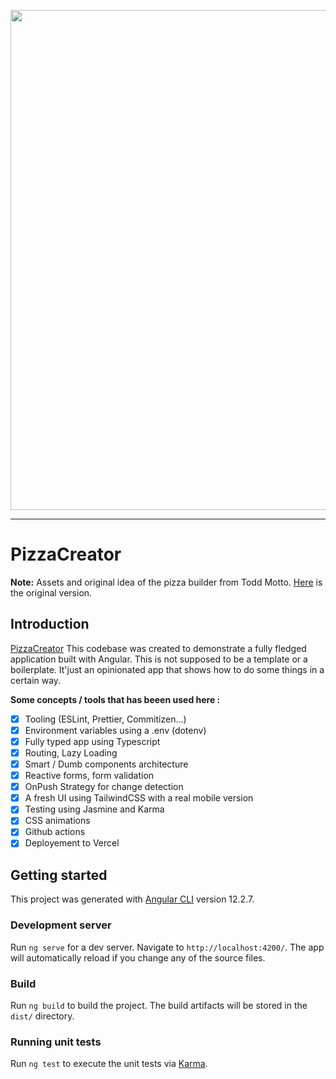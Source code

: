 <p align="center">
<img width="800" src="https://github.com/tplessis/pizza-creator/blob/master/src/assets/images/app_preview.gif?raw=true"/>
</p>

---

# PizzaCreator

**Note:** Assets and original idea of the pizza builder from Todd Motto. [Here](https://github.com/toddmotto/angular-pizza-creator) is the original version.

## Introduction

[PizzaCreator](https://pizza-creator-alpha.vercel.app/) This codebase was created to demonstrate a fully fledged application built with Angular. This is not supposed to be a template or a boilerplate. It'just an opinionated app that shows how to do some things in a certain way.

**Some concepts / tools that has beeen used here :**
- [x] Tooling (ESLint, Prettier, Commitizen...)
- [x] Environment variables using a .env (dotenv)
- [x] Fully typed app using Typescript
- [x] Routing, Lazy Loading
- [x] Smart / Dumb components architecture
- [x] Reactive forms, form validation
- [x] OnPush Strategy for change detection
- [x] A fresh UI using TailwindCSS with a real mobile version
- [x] Testing using Jasmine and Karma
- [x] CSS animations
- [x] Github actions
- [x] Deployement to Vercel

## Getting started

This project was generated with [Angular CLI](https://github.com/angular/angular-cli) version 12.2.7.

### Development server

Run `ng serve` for a dev server. Navigate to `http://localhost:4200/`. The app will automatically reload if you change any of the source files.

### Build

Run `ng build` to build the project. The build artifacts will be stored in the `dist/` directory.

### Running unit tests

Run `ng test` to execute the unit tests via [Karma](https://karma-runner.github.io).

